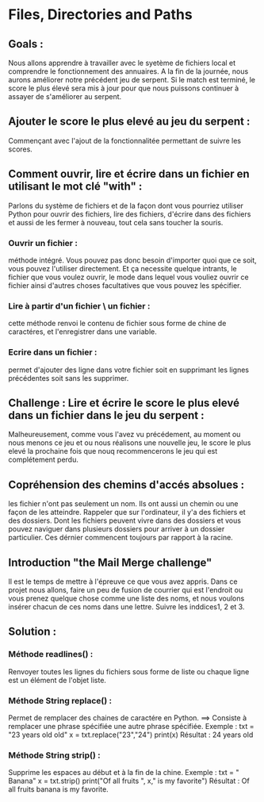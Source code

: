 # Files, Directories and Paths
## Goals : 
Nous allons apprendre à travailler avec le syetème de fichiers local et comprendre le fonctionnement des annuaires.
A la fin de la journée, nous aurons améliorer notre précédent jeu de serpent.
Si le match est terminé, le score le plus élevé sera mis à jour pour que nous puissons continuer à assayer de s'améliorer au serpent.
## Ajouter le score le plus elevé au jeu du serpent :
Commençant avec l'ajout de la fonctionnalitée permettant de suivre les scores.
## Comment ouvrir, lire et écrire dans un fichier en utilisant le mot clé "with" :
Parlons du système de fichiers et de la façon dont vous pourriez utiliser Python pour ouvrir des fichiers, lire des fichiers, d'écrire dans des fichiers et aussi de les fermer à nouveau, tout cela sans toucher la souris.
### Ouvrir un fichier :
méthode intégré. Vous pouvez pas donc besoin d'importer quoi que ce soit, vous pouvez l'utiliser directement. Et ça necessite quelque intrants, le fichier que vous voulez ouvrir, le mode dans lequel vous vouliez ouvrir ce fichier ainsi d'autres choses facultatives que vous pouvez les spécifier.
### Lire à partir d'un fichier \ un fichier : 
cette méthode renvoi le contenu de fichier sous forme de chine de caractéres, et l'enregistrer dans une variable.
### Ecrire  dans un fichier : 
permet d'ajouter des ligne dans votre fichier soit en supprimant les lignes précédentes soit sans les supprimer.
## Challenge : Lire et écrire le score le plus elevé dans un fichier dans le jeu du serpent : 
Malheureusement, comme vous l'avez vu précédement, au moment ou nous menons ce jeu et ou nous réalisons une nouvelle jeu, le score le plus elevé la prochaine fois que nouq recommencerons le jeu qui est complétement perdu.
## Copréhension des chemins d'accés absolues : 
les fichier n'ont pas seulement un nom. Ils ont aussi un chemin ou une façon de les atteindre.
Rappeler que sur l'ordinateur, il y'a des fichiers et des dossiers. Dont les fichiers peuvent vivre dans des dossiers et vous pouvez naviguer dans plusieurs dossiers pour arriver à un dossier particulier.
 Ces dérnier commencent toujours par rapport à la racine.
## Introduction "the Mail Merge challenge"
Il est le temps de mettre à l'épreuve ce que vous avez appris. Dans ce projet nous allons, faire un peu de fusion de courrier qui est l'endroit ou vous prenez quelque chose comme une liste des noms, et nous voulons insérer chacun de ces noms dans une lettre.
Suivre les inddices1, 2 et 3.
## Solution :
### Méthode readlines() : 
Renvoyer toutes les lignes du fichiers sous forme de liste ou chaque ligne est un élément de l'objet liste.
### Méthode String replace() :
Permet de remplacer des chaines de caractére en Python. ==> Consiste à remplacer une phrase spécifiée une autre phrase spécifiée.
Exemple : txt = "23 years old old"
            x = txt.replace("23","24")
            print(x) 
Résultat : 24 years old
### Méthode String strip() :
Supprime les espaces au début et à la fin de la chine.
Exemple : txt = "     Banana"
            x = txt.strip()
            print("Of all fruits ", x," is my favorite")
Résultat : Of all fruits banana is my favorite.
